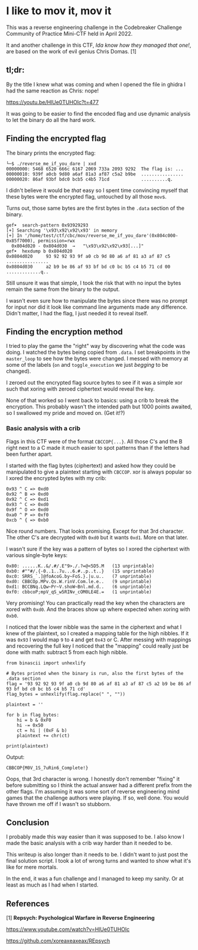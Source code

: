 
# I like to mov it, mov it

This was a reverse engineering challenge in the Codebreaker Challenge Community of Practice Mini-CTF held in April 2022.

It and another challenge in this CTF, *Ida know how they managed that one!*, are based on the work of evil genius Chris Domas. [1]

## tl;dr:
By the title I knew what was coming and when I opened the file in ghidra I had the same reaction as Chris: nope!

https://youtu.be/HlUe0TUHOIc?t=477

It was going to be easier to find the encoded flag and use dynamic analysis to let the binary do all the hard work.

## Finding the encrypted flag

The binary prints the encrypted flag:

```
└─$ ./reverse_me_if_you_dare | xxd
00000000: 5468 6520 666c 6167 2069 733a 2093 9292  The flag is: ...
00000010: 939f a0cb 9d80 a6af 81a3 af87 c5a2 b9be  ................
00000020: 86af 93bf bdc0 bcb5 c4b5 71cd            ..........q.
```

I didn't believe it would be *that* easy so I spent time convincing myself that these bytes were the encrypted flag, untouched by all those `mov`s.

Turns out, those same bytes are the first bytes in the `.data` section of the binary.

```
gef➤  search-pattern 0x93929293                                                                                              
[+] Searching '\x93\x92\x92\x93' in memory                                                                                   
[+] In '/home/test/ctf/cbc/mov/reverse_me_if_you_dare'(0x804c000-0x85f7000), permission=rwx
  0x804d020 - 0x804d030  →   "\x93\x92\x92\x93[...]"                                                                         
gef➤  hexdump b 0x804d020                                                                                                    
0x0804d020     93 92 92 93 9f a0 cb 9d 80 a6 af 81 a3 af 87 c5    ................
0x0804d030     a2 b9 be 86 af 93 bf bd c0 bc b5 c4 b5 71 cd 00    .............q..
```

Still unsure it was that simple, I took the risk that with no input the bytes remain the same from the binary to the output.

I wasn't even sure how to manipulate the bytes since there was no prompt for input nor did it look like command line arguments made any difference. Didn't matter, I had the flag, I just needed it to reveal itself.

## Finding the encryption method

I tried to play the game the "right" way by discovering what the code was doing. I watched the bytes being copied from `.data`. I set breakpoints in the `master_loop` to see how the bytes were changed. I messed with memory at some of the labels (`on` and `toggle_execution` we just *begging* to be changed).

I zeroed out the encrypted flag source bytes to see if it was a simple xor such that xoring with zeroed ciphertext would reveal the key.

None of that worked so I went back to basics: using a crib to break the encryption. This probably wasn't the intended path but 1000 points awaited, so I swallowed my pride and moved on. (Get it!?)

### Basic analysis with a crib 

Flags in this CTF were of the format `CBCCOP{...}`. All those C's and the B right next to a C made it much easier to spot patterns than if the letters had been further apart.

I started with the flag bytes (ciphertext) and asked how they could be manipulated to give a plaintext starting with `CBCCOP`. xor is always popular so I xored the encrypted bytes with my crib:

```
0x93 ^ C => 0xd0
0x92 ^ B => 0xd0
0x92 ^ C => 0xd1
0x93 ^ C => 0xd0
0x9f ^ O => 0xd0
0xa0 ^ P => 0xf0
0xcb ^ { => 0xb0
```

Nice round numbers. That looks promising. Except for that 3rd character. The other C's are decrypted with `0xd0` but it wants `0xd1`. More on that later.

I wasn't sure if the key was a pattern of bytes so I xored the ciphertext with various single-byte keys:

```
0x80: ......K..&/.#/.E"9>./.?=@<5D5.M   (13 unprintable)
0xb0: #""#/.{-0..1..7u...6.#..p..t..}   (15 unprintable)
0xc0: SRRS_`.]@foAcoG.by~FoS.}.|u.u..   (7 unprintable)
0xd0: CBBCOp.MPv.Qs.W.rinV.Com.le.e..   (9 unprintable)
0xd1: BCCBNq.LQw~Pr~V.shoW~Bnl.md.d..   (6 unprintable)
0xf0: cbbcoP;mpV_qS_w5RINv_cOM0LE4E.=   (1 unprintable)
```

Very promising! You can practically read the key when the characters are xored with `0xd0`. And the braces show up where expected when xoring with `0xb0`.

I noticed that the lower nibble was the same in the ciphertext and what I knew of the plaintext, so I created a mapping table for the high nibbles. If it was `0x93` I would map `9` to `4` and get `0x43` or C. After messing with mappings and recovering the full key I noticed that the "mapping" could really just be done with math: subtract 5 from each high nibble.

```
from binascii import unhexlify

# Bytes printed when the binary is run, also the first bytes of the .data section
flag = '93 92 92 93 9f a0 cb 9d 80 a6 af 81 a3 af 87 c5 a2 b9 be 86 af 93 bf bd c0 bc b5 c4 b5 71 cd'
flag_bytes = unhexlify(flag.replace(" ", ""))

plaintext = ''

for b in flag_bytes:
    hi = b & 0xF0
    hi -= 0x50
    ct = hi | (0xF & b)
    plaintext += chr(ct)

print(plaintext)
```

Output:
```
CBBCOP{M0V_1S_7uRin6_Complete!}
```

Oops, that 3rd character is wrong. I honestly don't remember "fixing" it before submitting so I think the actual answer had a different prefix from the other flags. I'm assuming it was some sort of reverse engineering mind games that the challenge authors were playing. If so, well done. You would have thrown me off if I wasn't so stubborn.

## Conclusion

I probably made this way easier than it was supposed to be. I also know I made the basic analysis with a crib way harder than it needed to be.

This writeup is also longer than it needs to be. I didn't want to just post the final solution script. I took a lot of wrong turns and wanted to show what it's like for mere mortals.

In the end, it was a fun challenge and I managed to keep my sanity. Or at least as much as I had when I started.

## References

[1] **Repsych: Psychological Warfare in Reverse Engineering**

https://www.youtube.com/watch?v=HlUe0TUHOIc

https://github.com/xoreaxeaxeax/REpsych
